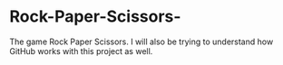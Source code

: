 # Rock-Paper-Scissors-
The game Rock Paper Scissors. 
I will also be trying to understand how GitHub works with this project as well.
